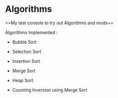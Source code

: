 # Algorithms

==My test console to try out Algorithms and mods==

Algorithms Implemented :
- Bubble Sort
- Selection Sort
- Insertion Sort
- Merge Sort
- Heap Sort


- Counting Inversion using Merge Sort
